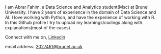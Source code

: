I am Abrar Fahim, a Data Science and Analytics student(Msc) at Brunel University. I have 2 years of experience in the domain of Data Science and AI. I love working with Python, and have the experience of working with R. In this Github profile I try to upload my learnings/codings along with explanations(most of the cases). 

Connect with me on,
<a href = "https://www.linkedin.com/in/abrar-fahim/"> Linkedin </a>

email address: 2027461@brunel.ac.uk




